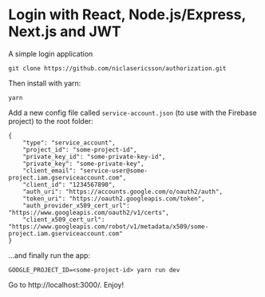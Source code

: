 # Login with React, Node.js/Express, Next.js and JWT

A simple login application

```
git clone https://github.com/niclasericsson/authorization.git
```

Then install with yarn:

```
yarn
```

Add a new config file called `service-account.json` (to use with the Firebase project) to the root folder:

```
{
    "type": "service_account",
    "project_id": "some-project-id",
    "private_key_id": "some-private-key-id",
    "private_key": "some-private-key",
    "client_email": "service-user@some-project.iam.gserviceaccount.com",
    "client_id": "1234567890",
    "auth_uri": "https://accounts.google.com/o/oauth2/auth",
    "token_uri": "https://oauth2.googleapis.com/token",
    "auth_provider_x509_cert_url": "https://www.googleapis.com/oauth2/v1/certs",
    "client_x509_cert_url": "https://www.googleapis.com/robot/v1/metadata/x509/some-project.iam.gserviceaccount.com"
}

```

...and finally run the app:

```
GOOGLE_PROJECT_ID=<some-project-id> yarn run dev
```

Go to http://localhost:3000/. Enjoy!
